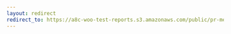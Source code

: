 ```yaml
---
layout: redirect
redirect_to: https://a8c-woo-test-reports.s3.amazonaws.com/public/pr-merge/44670/e2e/index.html
---
```

